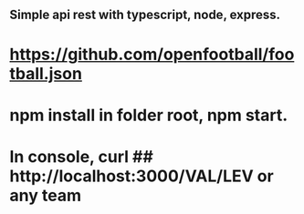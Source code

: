 ## Simple api rest with typescript, node, express.

# https://github.com/openfootball/football.json

# npm install in folder root, npm start.
# In console, curl ## http://localhost:3000/VAL/LEV or any team
